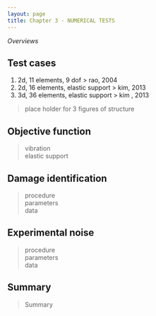 ```yaml
---
layout: page
title: Chapter 3 - NUMERICAL TESTS
---
```


*Overviews*

## Test cases ##

1. 2d, 11 elements, 9 dof > rao, 2004
2. 2d, 16 elements, elastic support > kim, 2013
3. 3d, 36 elements, elastic support > kim , 2013

> place holder for 3 figures of structure

## Objective function ##

> vibration  
> elastic support

## Damage identification ##

> procedure  
> parameters  
> data  

## Experimental noise ##

> procedure  
> parameters  
> data  

## Summary ##

> Summary
